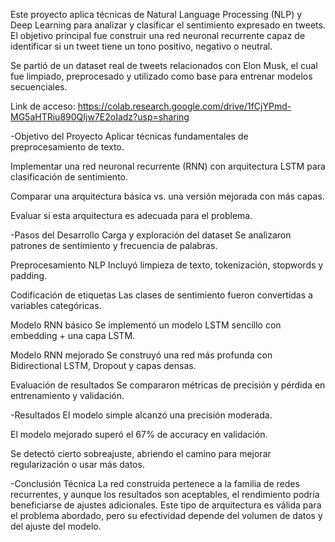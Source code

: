 
Este proyecto aplica técnicas de Natural Language Processing (NLP) y Deep Learning para analizar y clasificar el sentimiento expresado en tweets. El objetivo principal fue construir una red neuronal recurrente capaz de identificar si un tweet tiene un tono positivo, negativo o neutral.

Se partió de un dataset real de tweets relacionados con Elon Musk, el cual fue limpiado, preprocesado y utilizado como base para entrenar modelos secuenciales.

Link de acceso: https://colab.research.google.com/drive/1fCjYPmd-MG5aHTRiu890QIjw7E2oIadz?usp=sharing

-Objetivo del Proyecto
Aplicar técnicas fundamentales de preprocesamiento de texto.

Implementar una red neuronal recurrente (RNN) con arquitectura LSTM para clasificación de sentimiento.

Comparar una arquitectura básica vs. una versión mejorada con más capas.

Evaluar si esta arquitectura es adecuada para el problema.

-Pasos del Desarrollo
Carga y exploración del dataset
Se analizaron patrones de sentimiento y frecuencia de palabras.

Preprocesamiento NLP
Incluyó limpieza de texto, tokenización, stopwords y padding.

Codificación de etiquetas
Las clases de sentimiento fueron convertidas a variables categóricas.

Modelo RNN básico
Se implementó un modelo LSTM sencillo con embedding + una capa LSTM.

Modelo RNN mejorado
Se construyó una red más profunda con Bidirectional LSTM, Dropout y capas densas.

Evaluación de resultados
Se compararon métricas de precisión y pérdida en entrenamiento y validación.

-Resultados
El modelo simple alcanzó una precisión moderada.

El modelo mejorado superó el 67% de accuracy en validación.

Se detectó cierto sobreajuste, abriendo el camino para mejorar regularización o usar más datos.

-Conclusión Técnica
La red construida pertenece a la familia de redes recurrentes, y aunque los resultados son aceptables, el rendimiento podría beneficiarse de ajustes adicionales. Este tipo de arquitectura es válida para el problema abordado, pero su efectividad depende del volumen de datos y del ajuste del modelo.
